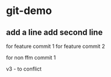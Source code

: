 # git-demo
add a line
add second line
---------

for feature commit 1
for feature commit 2

for non ffm commit 1

v3 - to conflict
